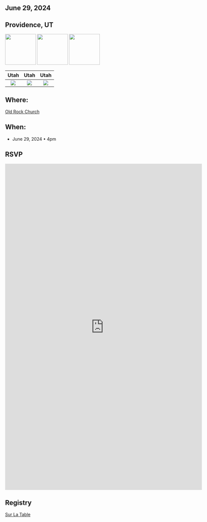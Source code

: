 ## June 29, 2024
## Providence, UT

<p float="left">
  <img src="/pictures/summer_utah_1.jpg" width="100" />
  <img src="/pictures/summer_utah_2.jpg" width="100" /> 
  <img src="/pictures/summer_utah_4.jpg" width="100" /> 
</p>

Utah             |  Utah  |  Utah
:-------------------------:|:-------------------------:|:-------------------------:
![](/pictures/summer_utah_1.jpg)  |  ![](/pictures/summer_utah_2.jpg) |  ![](/pictures/summer_utah_4.jpg)

## Where: 
[Old Rock Church](https://oldrockchurch.com/)

## When:
- June 29, 2024 • 4pm

## RSVP

<iframe src="https://docs.google.com/forms/d/e/1FAIpQLSdg0v7PWcbjbDapeu2auTm6qU7A0672k2GflRwkfPhxafHpbA/viewform?embedded=true" width="640" height="1061" frameborder="0" marginheight="0" marginwidth="0">Loading…</iframe>

## Registry
[Sur La Table](https://www.surlatable.com/giftregistry-customershow?ID=e053e5c99d8ffa8adfd72d7991)
